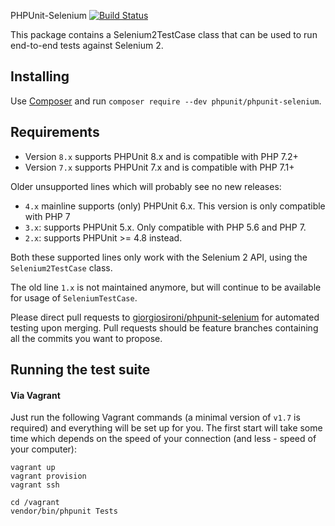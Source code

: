 PHPUnit-Selenium [![Build Status](https://travis-ci.org/giorgiosironi/phpunit-selenium.svg?branch=master)](https://travis-ci.org/giorgiosironi/phpunit-selenium)

This package contains a Selenium2TestCase class that can be used to run end-to-end tests against Selenium 2.

Installing
---

Use [Composer](https://getcomposer.org) and run `composer require --dev phpunit/phpunit-selenium`.

Requirements
---

- Version `8.x` supports PHPUnit 8.x and is compatible with PHP 7.2+
- Version `7.x` supports PHPUnit 7.x and is compatible with PHP 7.1+

Older unsupported lines which will probably see no new releases:

- `4.x` mainline supports (only) PHPUnit 6.x. This version is only compatible with PHP 7
- `3.x`: supports PHPUnit 5.x. Only compatible with PHP 5.6 and PHP 7.
- `2.x`: supports PHPUnit >= 4.8 instead.

Both these supported lines only work with the Selenium 2 API, using the `Selenium2TestCase` class.

The old line `1.x` is not maintained anymore, but will continue to be available for usage of `SeleniumTestCase`.

Please direct pull requests to [giorgiosironi/phpunit-selenium](https://github.com/giorgiosironi/phpunit-selenium) for automated testing upon merging. Pull requests should be feature branches containing all the commits you want to propose.

Running the test suite
---

#### Via Vagrant

Just run the following Vagrant commands (a minimal version of `v1.7` is required) and everything will be set up for you. The first start will take some time which depends on the speed of your connection (and less - speed of your computer):

    vagrant up
    vagrant provision
    vagrant ssh

    cd /vagrant
    vendor/bin/phpunit Tests

